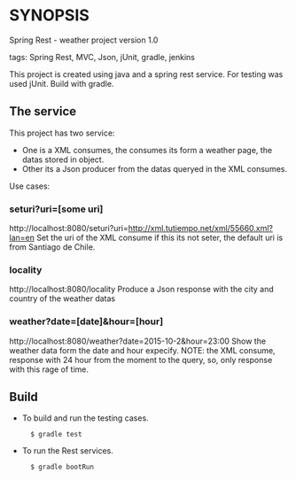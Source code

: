 # SYNOPSIS
Spring Rest - weather project version 1.0

tags: Spring Rest, MVC, Json, jUnit, gradle, jenkins

This project is created using java and a spring rest service. 
For testing was used jUnit.
Build with gradle.


## The service
This project has two service:
* One is a XML consumes, the consumes its form a weather page, the datas stored in object.
* Other its a Json producer from the datas queryed in the XML consumes. 

Use cases:

### seturi?uri=[some uri]
http://localhost:8080/seturi?uri=http://xml.tutiempo.net/xml/55660.xml?lan=en
Set the uri of the XML consume
if this its not seter, the default uri is from Santiago de Chile.

### locality
http://localhost:8080/locality
Produce a Json response with the city and country of the weather datas

### weather?date=[date]&hour=[hour]
http://localhost:8080/weather?date=2015-10-2&hour=23:00
Show the weather data form the date and hour expecify. 
NOTE: the XML consume, response with 24 hour from the moment to the query, so, only response with this rage of time.

    
## Build

* To build and run the testing cases.
        
        $ gradle test

* To run the Rest services.

		$ gradle bootRun

